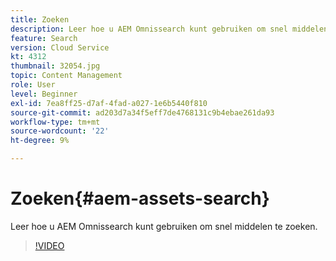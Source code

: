 ```yaml
---
title: Zoeken
description: Leer hoe u AEM Omnissearch kunt gebruiken om snel middelen te zoeken.
feature: Search
version: Cloud Service
kt: 4312
thumbnail: 32054.jpg
topic: Content Management
role: User
level: Beginner
exl-id: 7ea8ff25-d7af-4fad-a027-1e6b5440f810
source-git-commit: ad203d7a34f5eff7de4768131c9b4ebae261da93
workflow-type: tm+mt
source-wordcount: '22'
ht-degree: 9%

---
```


# Zoeken{#aem-assets-search}

Leer hoe u AEM Omnissearch kunt gebruiken om snel middelen te zoeken.

>[!VIDEO](https://video.tv.adobe.com/v/32054/?quality=12&learn=on&hidetitle=true)
